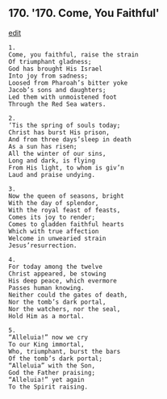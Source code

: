 
## 170.  '170. Come, You Faithful'
[edit](https://docs.google.com/document/d/1xRux5k0f3q0ckWe2PnJzlDp2WtMaCQLF/edit?mode=html)




    1.
    Come, you faithful, raise the strain
    Of triumphant gladness;
    God has brought His Israel
    Into joy from sadness;
    Loosed from Pharoah’s bitter yoke
    Jacob’s sons and daughters;
    Led them with unmoistened foot
    Through the Red Sea waters.

    2.
    ‘Tis the spring of souls today;
    Christ has burst His prison,
    And from three days’sleep in death
    As a sun has risen;
    All the winter of our sins,
    Long and dark, is flying
    From His light, to whom is giv’n
    Laud and praise undying.

    3.
    Now the queen of seasons, bright
    With the day of splendor,
    With the royal feast of feasts,
    Comes its joy to render;
    Comes to gladden faithful hearts
    Which with true affection
    Welcome in unwearied strain
    Jesus’resurrection.

    4.
    For today among the twelve
    Christ appeared, be stowing
    His deep peace, which evermore
    Passes human knowing.
    Neither could the gates of death,
    Nor the tomb’s dark portal,
    Nor the watchers, nor the seal,
    Hold Him as a mortal.

    5.
    “Alleluia!” now we cry
    To our King immortal,
    Who, triumphant, burst the bars
    Of the tomb’s dark portal;
    “Alleluia” with the Son,
    God the Father praising;
    “Alleluia!” yet again
    To the Spirit raising.
